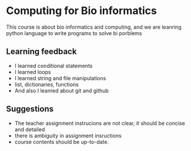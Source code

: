 # Computing for Bio informatics
This course is about bio informatics and computing, and we are leanring python language to write
programs to solve bi porblems

## Learning feedback
- I learned conditional statements
- I learned loops
- I learned string and file manipulations
- list, dictionaries, functions
- And also I leanred about git and github

## Suggestions
- The teacher assignment instrucions are not clear, it should be concise and detailed 
- there is ambiguity in assignment insructions
- course contents should be up-to-date.

